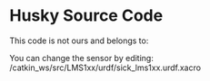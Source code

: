 # Husky Source Code

This code is not ours and belongs to:



You can change the sensor by editing:
/catkin_ws/src/LMS1xx/urdf/sick_lms1xx.urdf.xacro